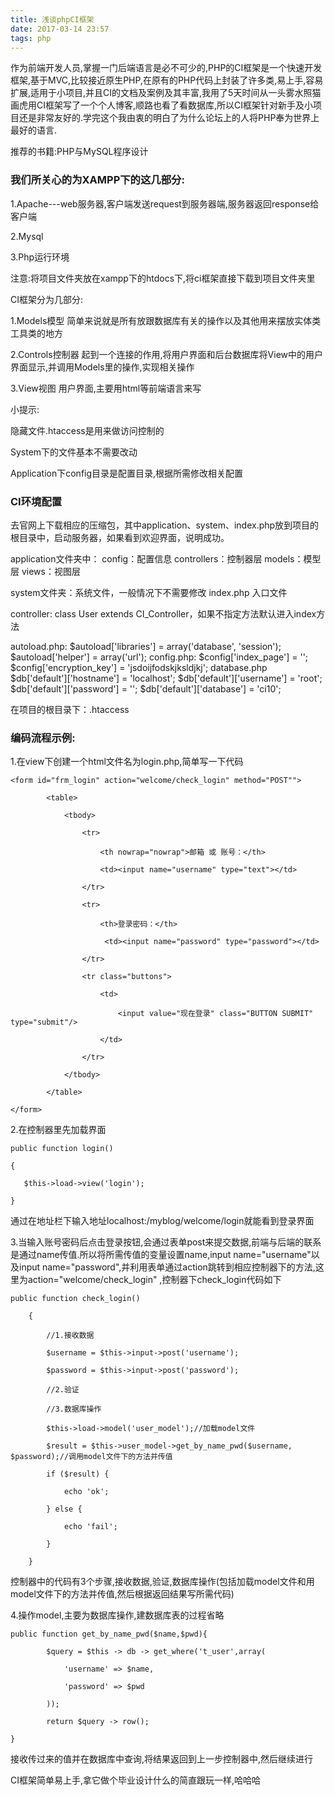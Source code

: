 ```yaml
---
title: 浅谈phpCI框架
date: 2017-03-14 23:57
tags: php
---
```

作为前端开发人员,掌握一门后端语言是必不可少的,PHP的CI框架是一个快速开发框架,基于MVC,比较接近原生PHP,在原有的PHP代码上封装了许多类,易上手,容易扩展,适用于小项目,并且CI的文档及案例及其丰富,我用了5天时间从一头雾水照猫画虎用CI框架写了一个个人博客,顺路也看了看数据库,所以CI框架针对新手及小项目还是非常友好的.学完这个我由衷的明白了为什么论坛上的人将PHP奉为世界上最好的语言.

推荐的书籍:PHP与MySQL程序设计

### 我们所关心的为XAMPP下的这几部分:

1.Apache---web服务器,客户端发送request到服务器端,服务器返回response给客户端

2.Mysql

3.Php运行环境

注意:将项目文件夹放在xampp下的htdocs下,将ci框架直接下载到项目文件夹里

CI框架分为几部分:

1.Models模型   简单来说就是所有放跟数据库有关的操作以及其他用来摆放实体类工具类的地方

2.Controls控制器  起到一个连接的作用,将用户界面和后台数据库将View中的用户界面显示,并调用Models里的操作,实现相关操作

3.View视图   用户界面,主要用html等前端语言来写

小提示:

隐藏文件.htaccess是用来做访问控制的

System下的文件基本不需要改动

Application下config目录是配置目录,根据所需修改相关配置

### CI环境配置
去官网上下载相应的压缩包，其中application、system、index.php放到项目的根目录中，启动服务器，如果看到欢迎界面，说明成功。

application文件夹中：
config：配置信息
controllers：控制器层
models：模型层
views：视图层

system文件夹：系统文件，一般情况下不需要修改
index.php 入口文件


controller: class User extends CI_Controller，如果不指定方法默认进入index方法

autoload.php:
$autoload['libraries'] = array('database', 'session');
$autoload['helper'] = array('url'); <?php echo site_url();?>
config.php:
$config['index_page'] = '';
$config['encryption_key'] = 'jsdoijfodskjksldjkj';
database.php
$db['default']['hostname'] = 'localhost';
$db['default']['username'] = 'root';
$db['default']['password'] = '';
$db['default']['database'] = 'ci10';

在项目的根目录下：.htaccess

### 编码流程示例:

1.在view下创建一个html文件名为login.php,简单写一下代码

    <form id="frm_login" action="welcome/check_login" method="POST"">
    
            <table>
    
                <tbody>
    
                    <tr>
    
                        <th nowrap="nowrap">邮箱 或 账号：</th>
    
                        <td><input name="username" type="text"></td>
    
                    </tr>
    
                    <tr>
    
                        <th>登录密码：</th>
    
                         <td><input name="password" type="password"></td>
    
                    </tr>
    
                    <tr class="buttons">
    
                        <td>
    
                            <input value="现在登录" class="BUTTON SUBMIT" type="submit"/>
    
                        </td>
    
                    </tr>
    
                </tbody>
    
            </table>
    
    </form>

2.在控制器里先加载界面

    public function login()
    
    {
    
       $this->load->view('login');
    
    }

通过在地址栏下输入地址localhost:/myblog/welcome/login就能看到登录界面

 

3.当输入账号密码后点击登录按钮,会通过表单post来提交数据,前端与后端的联系是通过name传值.所以将所需传值的变量设置name,input name="username"以及input name="password",并利用表单通过action跳转到相应控制器下的方法,这里为action="welcome/check_login" ,控制器下check_login代码如下

    public function check_login()
    
        {
    
            //1.接收数据
    
            $username = $this->input->post('username');
    
            $password = $this->input->post('password');
    
            //2.验证
    
            //3.数据库操作
    
            $this->load->model('user_model');//加载model文件
    
            $result = $this->user_model->get_by_name_pwd($username, $password);//调用model文件下的方法并传值
    
            if ($result) {
    
                echo 'ok';
    
            } else {
    
                echo 'fail';
    
            }
    
        }

控制器中的代码有3个步骤,接收数据,验证,数据库操作(包括加载model文件和用model文件下的方法并传值,然后根据返回结果写所需代码)

4.操作model,主要为数据库操作,建数据库表的过程省略

    public function get_by_name_pwd($name,$pwd){
    
            $query = $this -> db -> get_where('t_user',array(
    
                'username' => $name,
    
                'password' => $pwd
    
            ));
    
            return $query -> row();
    
    }

接收传过来的值并在数据库中查询,将结果返回到上一步控制器中,然后继续进行

CI框架简单易上手,拿它做个毕业设计什么的简直跟玩一样,哈哈哈
